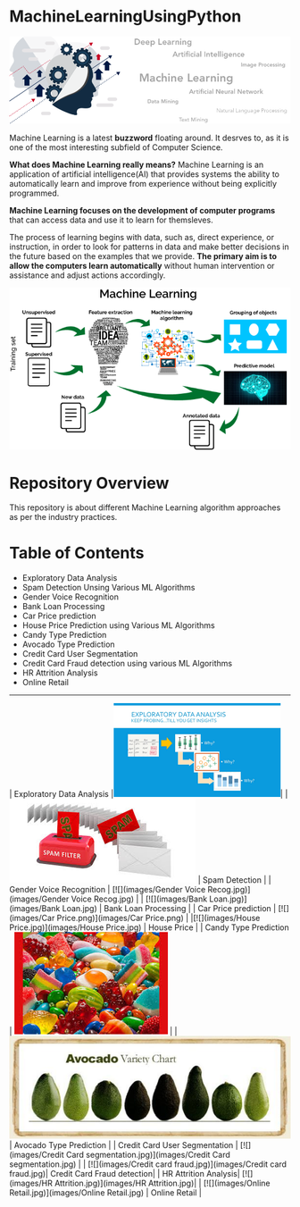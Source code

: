 # MachineLearningUsingPython

[![](https://github.com/aniacharya/MachineLearning/blob/master/images/banner.png)](https://github.com/aniacharya/MachineLearning/blob/master/images/banner.png)

Machine Learning is a latest **buzzword** floating around. It desrves to, as it is one of the most interesting subfield of Computer Science.

**What does Machine Learning really means?**
Machine Learning is an application of artificial intelligence(AI) that provides systems the ability to automatically learn and improve from experience without being explicitly programmed.

**Machine Learning focuses on the development of computer programs** that can access data and use it to learn for themsleves.

The process of learning begins with data, such as, direct experience, or instruction, in order to look for patterns in data and make better decisions in the future based on the examples that we provide. **The primary aim is to allow the computers learn automatically** without human intervention or assistance and adjust actions accordingly. 

[![](https://github.com/aniacharya/MachineLearning/blob/master/images/mlflow.png)](https://github.com/aniacharya/MachineLearning/blob/master/images/mlflow.png)

# Repository Overview
This repository is about different Machine Learning algorithm approaches as per the industry practices.

# Table of Contents
- Exploratory Data Analysis
- Spam Detection Unsing Various ML Algorithms
- Gender Voice Recognition
- Bank Loan Processing
- Car Price prediction
- House Price Prediction using Various ML Algorithms
- Candy Type Prediction
- Avocado Type Prediction
- Credit Card User Segmentation
- Credit Card Fraud detection using various ML Algorithms
- HR Attrition Analysis
- Online Retail
------------


| Exploratory Data Analysis  |[![](images/EDA.png)](images/EDA.png)|
| [![](images/Spam.jpg)](images/Spam.jpg)  | Spam Detection |
| Gender Voice Recognition  | [![](images/Gender Voice Recog.jpg)](images/Gender Voice Recog.jpg)  |
| [![](images/Bank Loan.jpg)](images/Bank Loan.jpg)  | Bank Loan Processing  |
| Car Price prediction   | [![](images/Car Price.png)](images/Car Price.png)  |
|[![](images/House Price.jpg)](images/House Price.jpg)   | House Price |
| Candy Type Prediction  | [![](images/candy.jpg)](images/candy.jpg)  |
| [![](images/Avocado.jpg)](images/Avocado.jpg)  | Avocado Type Prediction  |
| Credit Card User Segmentation  | [![](images/Credit Card segmentation.jpg)](images/Credit Card segmentation.jpg)  |
| [![](images/Credit card fraud.jpg)](images/Credit card fraud.jpg)| Credit Card Fraud detection|
| HR Attrition Analysis| [![](images/HR Attrition.jpg)](images/HR Attrition.jpg)|
| [![](images/Online Retail.jpg)](images/Online Retail.jpg)  | Online Retail |


